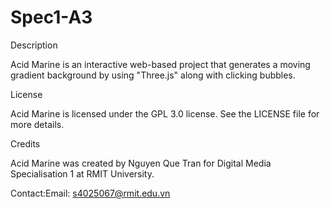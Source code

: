 # Spec1-A3

Description

Acid Marine is an interactive web-based project that generates a moving gradient background by using "Three.js" along with clicking bubbles.

License

Acid Marine is licensed under the GPL 3.0 license. See the LICENSE file for more details.

Credits

Acid Marine was created by Nguyen Que Tran for Digital Media Specialisation 1 at RMIT University.

Contact:Email: s4025067@rmit.edu.vn
